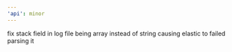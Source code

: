 ```yaml
---
'api': minor
---
```


fix stack field in log file being array instead of string causing elastic to failed parsing it
